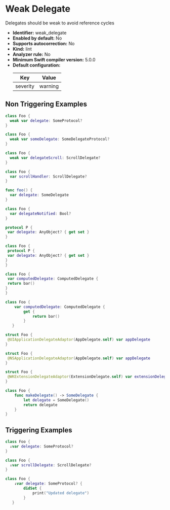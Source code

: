 # Weak Delegate

Delegates should be weak to avoid reference cycles

* **Identifier:** weak_delegate
* **Enabled by default:** No
* **Supports autocorrection:** No
* **Kind:** lint
* **Analyzer rule:** No
* **Minimum Swift compiler version:** 5.0.0
* **Default configuration:**
  <table>
  <thead>
  <tr><th>Key</th><th>Value</th></tr>
  </thead>
  <tbody>
  <tr>
  <td>
  severity
  </td>
  <td>
  warning
  </td>
  </tr>
  </tbody>
  </table>

## Non Triggering Examples

```swift
class Foo {
  weak var delegate: SomeProtocol?
}

```

```swift
class Foo {
  weak var someDelegate: SomeDelegateProtocol?
}

```

```swift
class Foo {
  weak var delegateScroll: ScrollDelegate?
}

```

```swift
class Foo {
  var scrollHandler: ScrollDelegate?
}

```

```swift
func foo() {
  var delegate: SomeDelegate
}

```

```swift
class Foo {
  var delegateNotified: Bool?
}

```

```swift
protocol P {
 var delegate: AnyObject? { get set }
}

```

```swift
class Foo {
 protocol P {
 var delegate: AnyObject? { get set }
}
}

```

```swift
class Foo {
 var computedDelegate: ComputedDelegate {
 return bar() 
} 
}
```

```swift
class Foo {
    var computedDelegate: ComputedDelegate {
        get {
            return bar()
        }
   }
```

```swift
struct Foo {
 @UIApplicationDelegateAdaptor(AppDelegate.self) var appDelegate 
}
```

```swift
struct Foo {
 @NSApplicationDelegateAdaptor(AppDelegate.self) var appDelegate 
}
```

```swift
struct Foo {
 @WKExtensionDelegateAdaptor(ExtensionDelegate.self) var extensionDelegate 
}
```

```swift
class Foo {
    func makeDelegate() -> SomeDelegate {
        let delegate = SomeDelegate()
        return delegate
    }
}
```

## Triggering Examples

```swift
class Foo {
  ↓var delegate: SomeProtocol?
}

```

```swift
class Foo {
  ↓var scrollDelegate: ScrollDelegate?
}

```

```swift
class Foo {
    ↓var delegate: SomeProtocol? {
        didSet {
            print("Updated delegate")
        }
   }
```